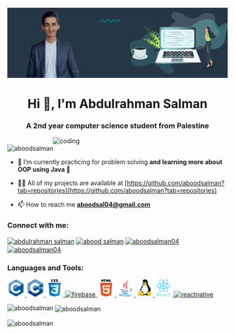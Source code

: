 ![logo](https://github.com/aboodsalman/aboodsalman/blob/main/an-introduction-to-low-level-programming.jpg)
<h1 align="center">Hi 👋, I'm Abdulrahman Salman</h1>
<h3 align="center">A 2nd year computer science student from Palestine</h3>
<img align="right" alt="coding" width="400" src="https://user-images.githubusercontent.com/115187902/230700872-d5f44b85-56c7-4e27-80a4-6e2db901e60c.gif">
<p align="left"> <img src="https://komarev.com/ghpvc/?username=aboodsalman&label=Profile%20views&color=0e75b6&style=flat" alt="aboodsalman" /> </p>

- 🌱 I’m currently practicing for problem solving **and learning more about OOP using Java 🙌**

- 👨‍💻 All of my projects are available at [https://github.com/aboodsalman?tab=repositories](https://github.com/aboodsalman?tab=repositories)

- 📫 How to reach me **aboodsal04@gmail.com**

<h3 align="left">Connect with me:</h3>
<p align="left">
<a href="https://linkedin.com/in/abdulrahman salman" target="blank"><img align="center" src="https://raw.githubusercontent.com/rahuldkjain/github-profile-readme-generator/master/src/images/icons/Social/linked-in-alt.svg" alt="abdulrahman salman" height="30" width="40" /></a>
<a href="https://fb.com/abood salman" target="blank"><img align="center" src="https://raw.githubusercontent.com/rahuldkjain/github-profile-readme-generator/master/src/images/icons/Social/facebook.svg" alt="abood salman" height="30" width="40" /></a>
<a href="https://instagram.com/aboodsalman04" target="blank"><img align="center" src="https://raw.githubusercontent.com/rahuldkjain/github-profile-readme-generator/master/src/images/icons/Social/instagram.svg" alt="aboodsalman04" height="30" width="40" /></a>
<a href="https://codeforces.com/profile/aboodsalman04" target="blank"><img align="center" src="https://raw.githubusercontent.com/rahuldkjain/github-profile-readme-generator/master/src/images/icons/Social/codeforces.svg" alt="aboodsalman04" height="30" width="40" /></a>
</p>

<h3 align="left">Languages and Tools:</h3>
<p align="left"> <a href="https://www.cprogramming.com/" target="_blank" rel="noreferrer"> <img src="https://raw.githubusercontent.com/devicons/devicon/master/icons/c/c-original.svg" alt="c" width="40" height="40"/> </a> <a href="https://www.w3schools.com/cpp/" target="_blank" rel="noreferrer"> <img src="https://raw.githubusercontent.com/devicons/devicon/master/icons/cplusplus/cplusplus-original.svg" alt="cplusplus" width="40" height="40"/> </a> <a href="https://www.w3schools.com/css/" target="_blank" rel="noreferrer"> <img src="https://raw.githubusercontent.com/devicons/devicon/master/icons/css3/css3-original-wordmark.svg" alt="css3" width="40" height="40"/> </a> <a href="https://firebase.google.com/" target="_blank" rel="noreferrer"> <img src="https://www.vectorlogo.zone/logos/firebase/firebase-icon.svg" alt="firebase" width="40" height="40"/> </a> <a href="https://www.w3.org/html/" target="_blank" rel="noreferrer"> <img src="https://raw.githubusercontent.com/devicons/devicon/master/icons/html5/html5-original-wordmark.svg" alt="html5" width="40" height="40"/> </a> <a href="https://www.java.com" target="_blank" rel="noreferrer"> <img src="https://raw.githubusercontent.com/devicons/devicon/master/icons/java/java-original.svg" alt="java" width="40" height="40"/> </a> <a href="https://www.linux.org/" target="_blank" rel="noreferrer"> <img src="https://raw.githubusercontent.com/devicons/devicon/master/icons/linux/linux-original.svg" alt="linux" width="40" height="40"/> </a> <a href="https://reactjs.org/" target="_blank" rel="noreferrer"> <img src="https://raw.githubusercontent.com/devicons/devicon/master/icons/react/react-original-wordmark.svg" alt="react" width="40" height="40"/> </a> <a href="https://reactnative.dev/" target="_blank" rel="noreferrer"> <img src="https://reactnative.dev/img/header_logo.svg" alt="reactnative" width="40" height="40"/> </a> </p>

<p><img align="left" src="https://github-readme-stats.vercel.app/api/top-langs?username=aboodsalman&show_icons=true&locale=en&layout=compact" alt="aboodsalman" /></p>

<p>&nbsp;<img align="center" src="https://github-readme-stats.vercel.app/api?username=aboodsalman&show_icons=true&locale=en" alt="aboodsalman" /></p>

<p><img align="center" src="https://github-readme-streak-stats.herokuapp.com/?user=aboodsalman&" alt="aboodsalman" /></p>
